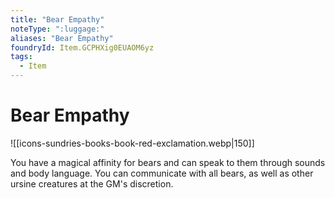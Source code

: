 ```yaml
---
title: "Bear Empathy"
noteType: ":luggage:"
aliases: "Bear Empathy"
foundryId: Item.GCPHXig0EUAOM6yz
tags:
  - Item
---
```


# Bear Empathy
![[icons-sundries-books-book-red-exclamation.webp|150]]

You have a magical affinity for bears and can speak to them through sounds and body language. You can communicate with all bears, as well as other ursine creatures at the GM's discretion.
